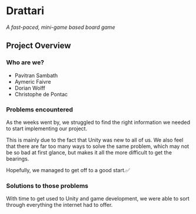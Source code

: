 # Drattari

_A fast-paced, mini-game based board game_

## Project Overview
### Who are we?

- Pavitran Sambath
- Aymeric Faivre
- Dorian Wolff
- Christophe de Pontac

### Problems encountered
As the weeks went by, we struggled to find the right information we needed to start implementing our project.

This is mainly due to the fact that Unity was new to all of us. We also feel that there are far too many ways to solve the same problem, which may not be so bad at first glance, but makes it all the more difficult to get the bearings.

Hopefully, we managed to get off to a good start.✅

### Solutions to those problems

With time to get used to Unity and game development, we were able to sort through everything the internet had to offer.


